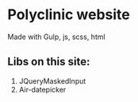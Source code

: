 # Polyclinic website

Made with Gulp, js, scss, html

<h2>Libs on this site:</h2>
<ol>
    <li>JQueryMaskedInput</li>
    <li>Air-datepicker</li>
</ol>
